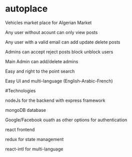 # autoplace
Vehicles market place for Algerian Market 

Any user without acount can only view posts

Any user with a valid email can add update delete posts

Admins can accept reject posts block unblock users

Main Admin can add/delete admins

Easy and right to the point search

Easy UI and multi-language (English-Arabic-French)

#Technologies

nodeJs for the backend with express framework

mongoDB database

Google/Facebook ouath as other options for authentication

react frontend

redux for state management

react-intl for multi-language
